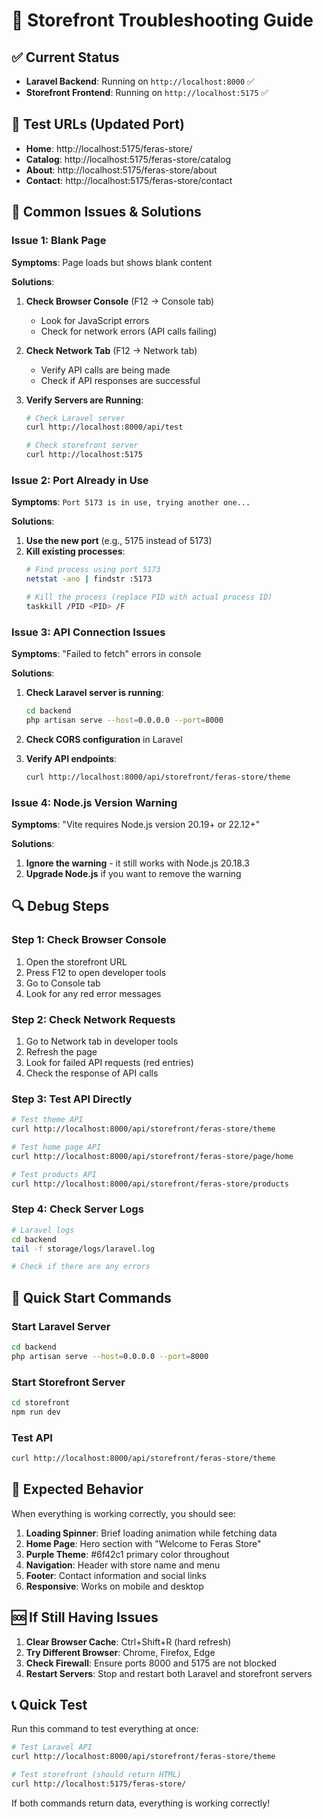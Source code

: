 # 🔧 Storefront Troubleshooting Guide

## ✅ Current Status

- **Laravel Backend**: Running on `http://localhost:8000` ✅
- **Storefront Frontend**: Running on `http://localhost:5175` ✅

## 🧪 Test URLs (Updated Port)

- **Home**: http://localhost:5175/feras-store/
- **Catalog**: http://localhost:5175/feras-store/catalog
- **About**: http://localhost:5175/feras-store/about
- **Contact**: http://localhost:5175/feras-store/contact

## 🐛 Common Issues & Solutions

### Issue 1: Blank Page
**Symptoms**: Page loads but shows blank content

**Solutions**:
1. **Check Browser Console** (F12 → Console tab)
   - Look for JavaScript errors
   - Check for network errors (API calls failing)

2. **Check Network Tab** (F12 → Network tab)
   - Verify API calls are being made
   - Check if API responses are successful

3. **Verify Servers are Running**:
   ```bash
   # Check Laravel server
   curl http://localhost:8000/api/test
   
   # Check storefront server
   curl http://localhost:5175
   ```

### Issue 2: Port Already in Use
**Symptoms**: `Port 5173 is in use, trying another one...`

**Solutions**:
1. **Use the new port** (e.g., 5175 instead of 5173)
2. **Kill existing processes**:
   ```bash
   # Find process using port 5173
   netstat -ano | findstr :5173
   
   # Kill the process (replace PID with actual process ID)
   taskkill /PID <PID> /F
   ```

### Issue 3: API Connection Issues
**Symptoms**: "Failed to fetch" errors in console

**Solutions**:
1. **Check Laravel server is running**:
   ```bash
   cd backend
   php artisan serve --host=0.0.0.0 --port=8000
   ```

2. **Check CORS configuration** in Laravel
3. **Verify API endpoints**:
   ```bash
   curl http://localhost:8000/api/storefront/feras-store/theme
   ```

### Issue 4: Node.js Version Warning
**Symptoms**: "Vite requires Node.js version 20.19+ or 22.12+"

**Solutions**:
1. **Ignore the warning** - it still works with Node.js 20.18.3
2. **Upgrade Node.js** if you want to remove the warning

## 🔍 Debug Steps

### Step 1: Check Browser Console
1. Open the storefront URL
2. Press F12 to open developer tools
3. Go to Console tab
4. Look for any red error messages

### Step 2: Check Network Requests
1. Go to Network tab in developer tools
2. Refresh the page
3. Look for failed API requests (red entries)
4. Check the response of API calls

### Step 3: Test API Directly
```bash
# Test theme API
curl http://localhost:8000/api/storefront/feras-store/theme

# Test home page API
curl http://localhost:8000/api/storefront/feras-store/page/home

# Test products API
curl http://localhost:8000/api/storefront/feras-store/products
```

### Step 4: Check Server Logs
```bash
# Laravel logs
cd backend
tail -f storage/logs/laravel.log

# Check if there are any errors
```

## 🚀 Quick Start Commands

### Start Laravel Server
```bash
cd backend
php artisan serve --host=0.0.0.0 --port=8000
```

### Start Storefront Server
```bash
cd storefront
npm run dev
```

### Test API
```bash
curl http://localhost:8000/api/storefront/feras-store/theme
```

## 📱 Expected Behavior

When everything is working correctly, you should see:

1. **Loading Spinner**: Brief loading animation while fetching data
2. **Home Page**: Hero section with "Welcome to Feras Store"
3. **Purple Theme**: #6f42c1 primary color throughout
4. **Navigation**: Header with store name and menu
5. **Footer**: Contact information and social links
6. **Responsive**: Works on mobile and desktop

## 🆘 If Still Having Issues

1. **Clear Browser Cache**: Ctrl+Shift+R (hard refresh)
2. **Try Different Browser**: Chrome, Firefox, Edge
3. **Check Firewall**: Ensure ports 8000 and 5175 are not blocked
4. **Restart Servers**: Stop and restart both Laravel and storefront servers

## 📞 Quick Test

Run this command to test everything at once:

```bash
# Test Laravel API
curl http://localhost:8000/api/storefront/feras-store/theme

# Test storefront (should return HTML)
curl http://localhost:5175/feras-store/
```

If both commands return data, everything is working correctly!












